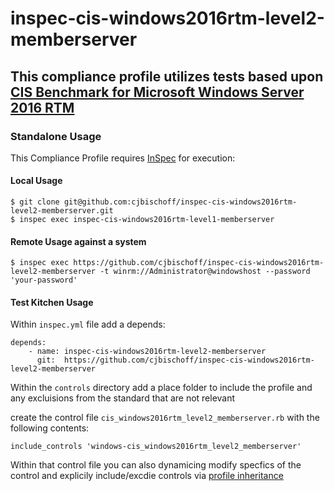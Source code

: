 # inspec-cis-windows2016rtm-level2-memberserver

## This compliance profile utilizes tests based upon [CIS Benchmark for Microsoft Windows Server 2016 RTM](https://www.cisecurity.org/benchmark/microsoft_windows_server/)

### Standalone Usage

This Compliance Profile requires [InSpec](https://github.com/chef/inspec) for execution:

#### Local Usage

```
$ git clone git@github.com:cjbischoff/inspec-cis-windows2016rtm-level2-memberserver.git
$ inspec exec inspec-cis-windows2016rtm-level1-memberserver
```

#### Remote Usage against a system

```
$ inspec exec https://github.com/cjbischoff/inspec-cis-windows2016rtm-level2-memberserver -t winrm://Administrator@windowshost --password 'your-password'
```

#### Test Kitchen Usage

Within `inspec.yml` file add a depends:

```
depends:
    - name: inspec-cis-windows2016rtm-level2-memberserver
      git:  https://github.com/cjbischoff/inspec-cis-windows2016rtm-level2-memberserver
```

Within the `controls` directory add a place folder to include the profile and any excluisions from the standard that are not relevant

create the control file `cis_windows2016rtm_level2_memberserver.rb` with the following contents:
```
include_controls 'windows-cis_windows2016rtm_level2_memberserver'
```

Within that control file you can also dynamicing modify specfics of the control and explicily include/excdie controls via [profile inheritance](https://blog.chef.io/2017/07/06/understanding-inspec-profile-inheritance/)
